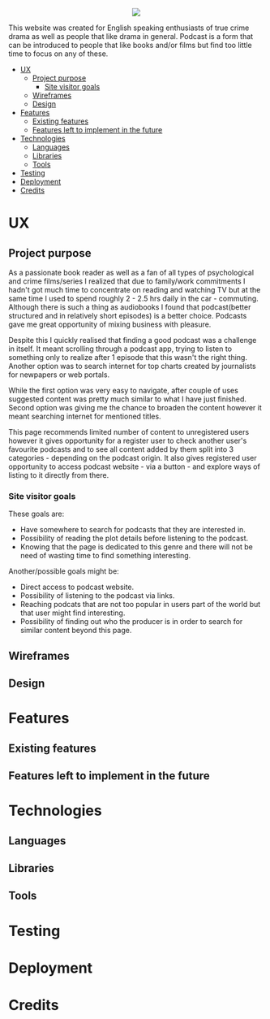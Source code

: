 <p align="center">
<img src="https://github.com/malc-u/SomeoneKnowsSomething/blob/master/static/img/logo.png?raw=true">
</p>

This website was created for English speaking enthusiasts of true crime drama as well as people that like drama in general. Podcast is a form that can be introduced to  people that like books and/or films but find too little time to focus on any of these.

- [UX](#ux)
  - [Project purpose](#project-purpose)
    - [Site visitor goals](#site-visitor-goals)
  - [Wireframes](#wireframes)
  - [Design](#design)
- [Features](#features)
  - [Existing features](#existing-features)
  - [Features left to implement in the future](#features-left-to-implement-in-the-future)
- [Technologies](#technologies)
  - [Languages](#languages)
  - [Libraries](#libraries)
  - [Tools](#tools)
- [Testing](#testing)
- [Deployment](#deployment)
- [Credits](#credits)
  
# UX

## Project purpose

As a passionate book reader as well as a fan of all types of psychological and crime films/series I realized that due to family/work commitments I hadn't got much  time to concentrate on reading and watching TV but at the same time I used to spend roughly 2 - 2.5 hrs daily in the car - commuting. Although there is such a thing as audiobooks I found that podcast(better structured and in relatively short episodes) is a better choice. Podcasts gave me great opportunity of mixing business with pleasure.

Despite this I quickly realised that finding a good podcast was a challenge in itself. It meant scrolling through a podcast app, trying to listen to something only to realize after 1 episode that this wasn't the right thing. Another option was to search internet for top charts created by journalists for newpapers or web portals.

While the first option was very easy to navigate, after couple of uses suggested content was pretty much similar to what I have just finished. Second option was giving me the chance to broaden the content however it meant searching internet for mentioned titles.

This page recommends limited number of content to unregistered users however it gives opportunity for a register user to check another user's favourite podcasts and to see all content added by them split into 3 categories - depending on the podcast origin. It also gives registered user opportunity to access podcast website - via a button - and explore ways of listing to it directly from there.

### Site visitor goals

These goals are:

- Have somewhere to search for podcasts that they are interested in.
- Possibility of reading the plot details before listening to the podcast.
- Knowing that the page is dedicated to this genre and there will not be need of wasting time to find something interesting.

Another/possible goals might be:

- Direct access to podcast website.
- Possibility of listening to the podcast via links.
- Reaching podcats that are not too popular in users part of the world but that user might find interesting.
- Possibility of finding out who the producer is in order to search for similar content beyond this page.

## Wireframes

## Design

# Features

## Existing features

## Features left to implement in the future

# Technologies

## Languages

## Libraries

## Tools

# Testing

# Deployment

# Credits
